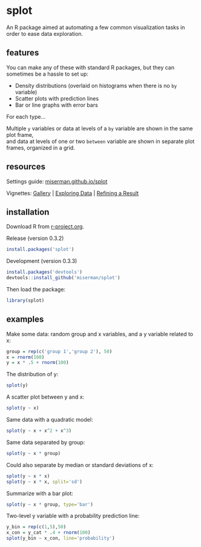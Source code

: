 # splot
An R package aimed at automating a few common visualization tasks in order to ease data exploration.

## features
You can make any of these with standard R packages, but they can sometimes be a hassle to set up:

* Density distributions (overlaid on histograms when there is no `by` variable)
* Scatter plots with prediction lines
* Bar or line graphs with error bars


For each type...

Multiple `y` variables or data at levels of a `by` variable are shown in the same plot frame,<br />
and data at levels of one or two `between` variable are shown in separate plot frames, organized in a grid.

## resources
Settings guide: [miserman.github.io/splot](https://miserman.github.io/splot/)

Vignettes: [Gallery](https://miserman.github.io/splot/#gallery) | [Exploring Data](https://miserman.github.io/splot/#explore) | [Refining a Result](https://miserman.github.io/splot/#refine)

## installation
Download R from [r-project.org](https://www.r-project.org/).

Release (version 0.3.2)
```R
install.packages('splot')
```
Development (version 0.3.3)
```R
install.packages('devtools')
devtools::install_github('miserman/splot')
```
Then load the package:
```R
library(splot)
```
## examples
Make some data: random group and x variables, and a y variable related to x:
```R
group = rep(c('group 1','group 2'), 50)
x = rnorm(100)
y = x * .5 + rnorm(100)
```
The distribution of y:
```R
splot(y)
```
A scatter plot between y and x:
```R
splot(y ~ x)
```
Same data with a quadratic model:
```R
splot(y ~ x + x^2 + x^3)
```
Same data separated by group:
```R
splot(y ~ x * group)
```
Could also separate by median or standard deviations of x:
```R
splot(y ~ x * x)
splot(y ~ x * x, split='sd')
```
Summarize with a bar plot:
```R
splot(y ~ x * group, type='bar')
```
Two-level y variable with a probability prediction line:
```R
y_bin = rep(c(1,5),50)
x_con = y_cat * .4 + rnorm(100)
splot(y_bin ~ x_con, line='probability')
```